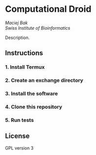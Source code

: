 # Computational Droid
*Maciej Bak*  
*Swiss Institute of Bioinformatics*

Description.

## Instructions

### 1. Install Termux

### 2. Create an exchange directory

### 3. Install the software

### 4. Clone this repository

### 5. Run tests

## License

GPL version 3